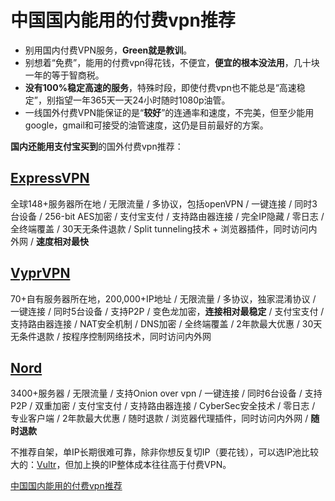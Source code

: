 # 中国国内能用的付费vpn推荐

- 别用国内付费VPN服务，**Green就是教训**。
- 别想着“免费”，能用的付费vpn得花钱，不便宜，**便宜的根本没法用**，几十块一年的等于智商税。
- **没有100%稳定高速的服务**，特殊时段，即使付费vpn也不能总是“高速稳定”，别指望一年365天一天24小时随时1080p油管。
- 一线国外付费VPN能保证的是“**较好**”的连通率和速度，不完美，但至少能用google，gmail和可接受的油管速度，这仍是目前最好的方案。

**国内还能用支付宝买到**的国外付费vpn推荐：

## [ExpressVPN](https://indx.cc/exp) 

全球148+服务器所在地 / 无限流量 / 多协议，包括openVPN / 一键连接 / 同时3台设备 / 256-bit AES加密 / 支付宝支付 / 支持路由器连接 / 完全IP隐藏 / 零日志 / 全终端覆盖 / 30天无条件退款 / Split tunneling技术 + 浏览器插件，同时访问内外网 / **速度相对最快**

## [VyprVPN](https://indx.cc/vyr)

70+自有服务器所在地，200,000+IP地址 / 无限流量 / 多协议，独家混淆协议 / 一键连接 / 同时5台设备 / 支持P2P / 变色龙加密，**连接相对最稳定** / 支付宝支付 / 支持路由器连接 / NAT安全机制 / DNS加密 / 全终端覆盖 / 2年款最大优惠 / 30天无条件退款 / 按程序控制网络技术，同时访问内外网

## [Nord](https://indx.cc/nrd)

3400+服务器 / 无限流量 / 支持Onion over vpn / 一键连接 / 同时6台设备 / 支持P2P / 双重加密 / 支付宝支付 / 支持路由器连接 / CyberSec安全技术 / 零日志 / 专业客户端 / 2年款最大优惠 / 随时退款 / 浏览器代理插件，同时访问内外网 / **随时退款**

不推荐自架，单IP长期很难可靠，除非你想反复切IP（要花钱），可以选IP池比较大的：[Vultr](https://www.vultr.com/?ref=6996621)，但加上换的IP整体成本往往高于付费VPN。

[中国国内能用的付费vpn推荐](https://www.wallmama.com/2018/03/%E4%B8%AD%E5%9B%BD%E5%9B%BD%E5%86%85%E8%83%BD%E7%94%A8%E7%9A%84vpn/)
